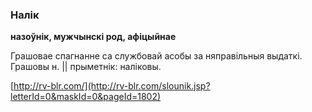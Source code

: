 ### Налік
**назоўнік, мужчынскі род, афіцыйнае**

Грашовае спагнанне са службовай асобы за няправільныя выдаткі. Грашовы н. || прыметнік: наліковы.

<a rel="author">[http://rv-blr.com/](http://rv-blr.com/slounik.jsp?letterId=0&maskId=0&pageId=1802)</a>
